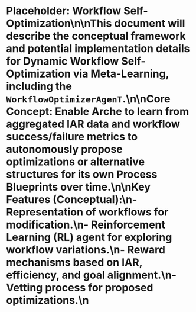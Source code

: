 # Placeholder: Workflow Self-Optimization\n\nThis document will describe the conceptual framework and potential implementation details for **Dynamic Workflow Self-Optimization via Meta-Learning**, including the `WorkflowOptimizerAgenT`.\n\n**Core Concept:** Enable Arche to learn from aggregated IAR data and workflow success/failure metrics to autonomously propose optimizations or alternative structures for its own Process Blueprints over time.\n\n**Key Features (Conceptual):**\n- Representation of workflows for modification.\n- Reinforcement Learning (RL) agent for exploring workflow variations.\n- Reward mechanisms based on IAR, efficiency, and goal alignment.\n- Vetting process for proposed optimizations.\n 
